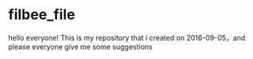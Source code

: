 # filbee_file
hello everyone!
This is my repository that i created on 2016-09-05，and please everyone give me some suggestions
